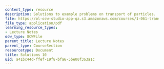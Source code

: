 ```yaml
---
content_type: resource
description: Solutions to example problems on transport of particles.
file: https://ol-ocw-studio-app-qa.s3.amazonaws.com/courses/1-061-transport-processes-in-the-environment-fall-2008/a41bc44dffef19f8bfa65be00f363a1c_solutions10.pdf
file_type: application/pdf
learning_resource_types:
- Lecture Notes
ocw_type: OCWFile
parent_title: Lecture Notes
parent_type: CourseSection
resourcetype: Document
title: Solutions 10
uid: a41bc44d-ffef-19f8-bfa6-5be00f363a1c
---
```

